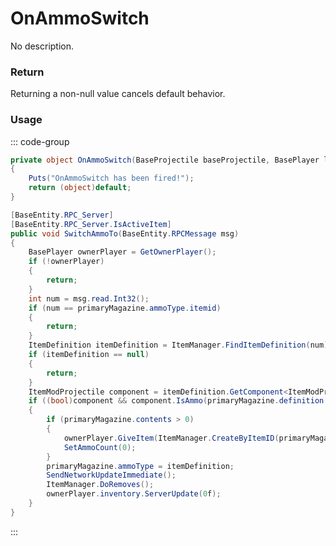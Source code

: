 # OnAmmoSwitch
<Badge type="info" text="Weapon"/><Badge type="danger" text="Carbon Compatible"/><Badge type="warning" text="Oxide Compatible"/>
No description.
### Return
Returning a non-null value cancels default behavior.

### Usage
::: code-group
```csharp [Example]
private object OnAmmoSwitch(BaseProjectile baseProjectile, BasePlayer local0, ItemDefinition local2)
{
	Puts("OnAmmoSwitch has been fired!");
	return (object)default;
}
```
```csharp [Source — Assembly-CSharp @ BaseProjectile]
[BaseEntity.RPC_Server]
[BaseEntity.RPC_Server.IsActiveItem]
public void SwitchAmmoTo(BaseEntity.RPCMessage msg)
{
	BasePlayer ownerPlayer = GetOwnerPlayer();
	if (!ownerPlayer)
	{
		return;
	}
	int num = msg.read.Int32();
	if (num == primaryMagazine.ammoType.itemid)
	{
		return;
	}
	ItemDefinition itemDefinition = ItemManager.FindItemDefinition(num);
	if (itemDefinition == null)
	{
		return;
	}
	ItemModProjectile component = itemDefinition.GetComponent<ItemModProjectile>();
	if ((bool)component && component.IsAmmo(primaryMagazine.definition.ammoTypes))
	{
		if (primaryMagazine.contents > 0)
		{
			ownerPlayer.GiveItem(ItemManager.CreateByItemID(primaryMagazine.ammoType.itemid, primaryMagazine.contents, 0uL));
			SetAmmoCount(0);
		}
		primaryMagazine.ammoType = itemDefinition;
		SendNetworkUpdateImmediate();
		ItemManager.DoRemoves();
		ownerPlayer.inventory.ServerUpdate(0f);
	}
}

```
:::
